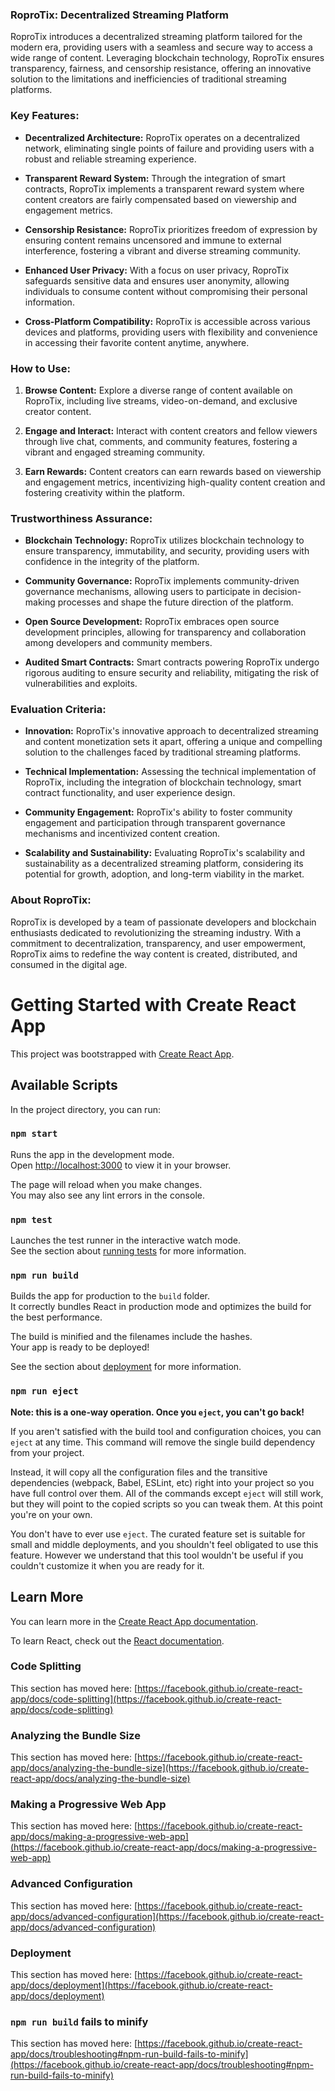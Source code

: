 ### RoproTix: Decentralized Streaming Platform

RoproTix introduces a decentralized streaming platform tailored for the modern era, providing users with a seamless and secure way to access a wide range of content. Leveraging blockchain technology, RoproTix ensures transparency, fairness, and censorship resistance, offering an innovative solution to the limitations and inefficiencies of traditional streaming platforms.

### Key Features:

- **Decentralized Architecture:** RoproTix operates on a decentralized network, eliminating single points of failure and providing users with a robust and reliable streaming experience.

- **Transparent Reward System:** Through the integration of smart contracts, RoproTix implements a transparent reward system where content creators are fairly compensated based on viewership and engagement metrics.

- **Censorship Resistance:** RoproTix prioritizes freedom of expression by ensuring content remains uncensored and immune to external interference, fostering a vibrant and diverse streaming community.

- **Enhanced User Privacy:** With a focus on user privacy, RoproTix safeguards sensitive data and ensures user anonymity, allowing individuals to consume content without compromising their personal information.

- **Cross-Platform Compatibility:** RoproTix is accessible across various devices and platforms, providing users with flexibility and convenience in accessing their favorite content anytime, anywhere.

### How to Use:

1. **Browse Content:** Explore a diverse range of content available on RoproTix, including live streams, video-on-demand, and exclusive creator content.

2. **Engage and Interact:** Interact with content creators and fellow viewers through live chat, comments, and community features, fostering a vibrant and engaged streaming community.

3. **Earn Rewards:** Content creators can earn rewards based on viewership and engagement metrics, incentivizing high-quality content creation and fostering creativity within the platform.

### Trustworthiness Assurance:

- **Blockchain Technology:** RoproTix utilizes blockchain technology to ensure transparency, immutability, and security, providing users with confidence in the integrity of the platform.

- **Community Governance:** RoproTix implements community-driven governance mechanisms, allowing users to participate in decision-making processes and shape the future direction of the platform.

- **Open Source Development:** RoproTix embraces open source development principles, allowing for transparency and collaboration among developers and community members.

- **Audited Smart Contracts:** Smart contracts powering RoproTix undergo rigorous auditing to ensure security and reliability, mitigating the risk of vulnerabilities and exploits.

### Evaluation Criteria:

- **Innovation:** RoproTix's innovative approach to decentralized streaming and content monetization sets it apart, offering a unique and compelling solution to the challenges faced by traditional streaming platforms.

- **Technical Implementation:** Assessing the technical implementation of RoproTix, including the integration of blockchain technology, smart contract functionality, and user experience design.

- **Community Engagement:** RoproTix's ability to foster community engagement and participation through transparent governance mechanisms and incentivized content creation.

- **Scalability and Sustainability:** Evaluating RoproTix's scalability and sustainability as a decentralized streaming platform, considering its potential for growth, adoption, and long-term viability in the market.

### About RoproTix:

RoproTix is developed by a team of passionate developers and blockchain enthusiasts dedicated to revolutionizing the streaming industry. With a commitment to decentralization, transparency, and user empowerment, RoproTix aims to redefine the way content is created, distributed, and consumed in the digital age.





# Getting Started with Create React App

This project was bootstrapped with [Create React App](https://github.com/facebook/create-react-app).

## Available Scripts

In the project directory, you can run:

### `npm start`

Runs the app in the development mode.\
Open [http://localhost:3000](http://localhost:3000) to view it in your browser.

The page will reload when you make changes.\
You may also see any lint errors in the console.

### `npm test`

Launches the test runner in the interactive watch mode.\
See the section about [running tests](https://facebook.github.io/create-react-app/docs/running-tests) for more information.

### `npm run build`

Builds the app for production to the `build` folder.\
It correctly bundles React in production mode and optimizes the build for the best performance.

The build is minified and the filenames include the hashes.\
Your app is ready to be deployed!

See the section about [deployment](https://facebook.github.io/create-react-app/docs/deployment) for more information.

### `npm run eject`

**Note: this is a one-way operation. Once you `eject`, you can't go back!**

If you aren't satisfied with the build tool and configuration choices, you can `eject` at any time. This command will remove the single build dependency from your project.

Instead, it will copy all the configuration files and the transitive dependencies (webpack, Babel, ESLint, etc) right into your project so you have full control over them. All of the commands except `eject` will still work, but they will point to the copied scripts so you can tweak them. At this point you're on your own.

You don't have to ever use `eject`. The curated feature set is suitable for small and middle deployments, and you shouldn't feel obligated to use this feature. However we understand that this tool wouldn't be useful if you couldn't customize it when you are ready for it.

## Learn More

You can learn more in the [Create React App documentation](https://facebook.github.io/create-react-app/docs/getting-started).

To learn React, check out the [React documentation](https://reactjs.org/).

### Code Splitting

This section has moved here: [https://facebook.github.io/create-react-app/docs/code-splitting](https://facebook.github.io/create-react-app/docs/code-splitting)

### Analyzing the Bundle Size

This section has moved here: [https://facebook.github.io/create-react-app/docs/analyzing-the-bundle-size](https://facebook.github.io/create-react-app/docs/analyzing-the-bundle-size)

### Making a Progressive Web App

This section has moved here: [https://facebook.github.io/create-react-app/docs/making-a-progressive-web-app](https://facebook.github.io/create-react-app/docs/making-a-progressive-web-app)

### Advanced Configuration

This section has moved here: [https://facebook.github.io/create-react-app/docs/advanced-configuration](https://facebook.github.io/create-react-app/docs/advanced-configuration)

### Deployment

This section has moved here: [https://facebook.github.io/create-react-app/docs/deployment](https://facebook.github.io/create-react-app/docs/deployment)

### `npm run build` fails to minify

This section has moved here: [https://facebook.github.io/create-react-app/docs/troubleshooting#npm-run-build-fails-to-minify](https://facebook.github.io/create-react-app/docs/troubleshooting#npm-run-build-fails-to-minify)
